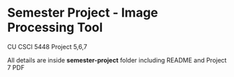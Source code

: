 # Semester Project - Image Processing Tool
CU CSCI 5448 Project 5,6,7

All details are inside **semester-project** folder including README and Project 7 PDF  

